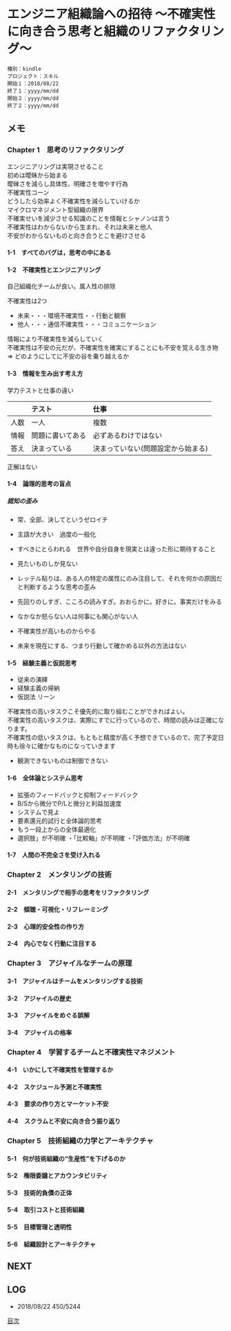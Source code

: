 # エンジニア組織論への招待 〜不確実性に向き合う思考と組織のリファクタリング〜

    種別：kindle
    プロジェクト：スキル
    開始１：2018/08/22
    終了１：yyyy/mm/dd
    開始２：yyyy/mm/dd
    終了２：yyyy/mm/dd

## メモ

### Chapter 1　思考のリファクタリング

エンジニアリングは実現させること  
初めは曖昧から始まる  
曖昧さを減らし具体性、明確さを増やす行為  
不確実性コーン  
どうしたら効率よく不確実性を減らしていけるか  
マイクロマネジメント型組織の限界  
不確実せいを減少させる知識のことを情報とシャノンは言う  
不確実性はわからないから生まれ、それは未来と他人  
不安がわからないものと向き合うとこを避けさせる  


#### 1-1　すべてのバグは，思考の中にある



#### 1-2　不確実性とエンジニアリング

自己組織化チームが良い。属人性の排除  

不確実性は2つ  

-  未来・・・環境不確実性・・行動と観察
- 他人・・・通信不確実性・・・コミュニケーション

情報により不確実性を減らしていく  
不確実性は不安の元だが、不確実性を確実にすることにも不安を覚える生き物  
=> どのようにしてに不安の谷を乗り越えるか


#### 1-3　情報を生み出す考え方

学力テストと仕事の違い

|| テスト | 仕事 |
|:--------|:-----------|:-----------|
|人数| 一人 | 複数 |
|情報| 問題に書いてある | 必ずあるわけではない |
| 答え| 決まっている | 決まっていない(問題設定から始まる) |

正解はない  

#### 1-4　論理的思考の盲点

##### 認知の歪み

* 常、全部、決してというゼロイチ
* 主語が大きい　過度の一般化
* すべきにとらわれる　世界や自分自身を現実とは違った形に期待すること
* 見たいものしか見ない
* レッテル貼りは、ある人の特定の属性にのみ注目して、それを何かの原因だと判断するような思考の歪み
* 先回りのしすぎ、こころの読みすぎ。おおらかに。好きに。事実だけをみる

* なかなか怒らない人は何事にも関心がない人

* 不確実性が高いものからやる
* 未来を現在にする、つまり行動して確かめる以外の方法はない

#### 1-5　経験主義と仮説思考

* 従来の演繹　
* 経験主義の帰納
* 仮説法 リーン

不確実性の高いタスクこそ優先的に取り組むことができればよい。  
不確実性の高いタスクは、実際にすでに行っているので、時間の読みは正確になります。  
不確実性の低いタスクは、もともと精度が高く予想できているので、完了予定日時も徐々に確かなものになっていきます

* 観測できないものは制御できない

#### 1-6　全体論とシステム思考

* 拡張のフィードバックと抑制フィードバック
* B/Sから微分でP/Lと微分と利益加速度
* システムで見よ
* 要素還元的試行と全体論的思考
* もう一段上からの全体最適化
* 選択肢」が不明確 ・「比較軸」が不明確 ・「評価方法」が不明確




#### 1-7　人間の不完全さを受け入れる



### Chapter 2　メンタリングの技術



#### 2-1　メンタリングで相手の思考をリファクタリング



#### 2-2　傾聴・可視化・リフレーミング



#### 2-3　心理的安全性の作り方



#### 2-4　内心でなく行動に注目する



### Chapter 3　アジャイルなチームの原理



#### 3-1　アジャイルはチームをメンタリングする技術



#### 3-2　アジャイルの歴史



#### 3-3　アジャイルをめぐる誤解



#### 3-4　アジャイルの格率



### Chapter 4　学習するチームと不確実性マネジメント



#### 4-1　いかにして不確実性を管理するか



#### 4-2　スケジュール予測と不確実性



#### 4-3　要求の作り方とマーケット不安



#### 4-4　スクラムと不安に向き合う振り返り



### Chapter 5　技術組織の力学とアーキテクチャ



#### 5-1　何が技術組織の“生産性”を下げるのか



#### 5-2　権限委譲とアカウンタビリティ



#### 5-3　技術的負債の正体



#### 5-4　取引コストと技術組織



#### 5-5　目標管理と透明性



#### 5-6　組織設計とアーキテクチャ





## NEXT



## LOG

- 2018/08/22 450/5244

[目次](../README.md)

